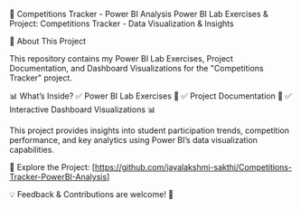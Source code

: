 🚀 Competitions Tracker - Power BI Analysis
Power BI Lab Exercises & Project: Competitions Tracker - Data Visualization & Insights

📢 About This Project

This repository contains my Power BI Lab Exercises, Project Documentation, and Dashboard Visualizations for the "Competitions Tracker" project.

📊 What’s Inside?
✅ Power BI Lab Exercises 📂
✅ Project Documentation 📜
✅ Interactive Dashboard Visualizations 📊

This project provides insights into student participation trends, competition performance, and key analytics using Power BI’s data visualization capabilities.

🔗 Explore the Project: [https://github.com/jayalakshmi-sakthi/Competitions-Tracker-PowerBI-Analysis]

💡 Feedback & Contributions are welcome! 🚀

